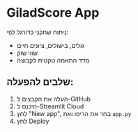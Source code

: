 
# GiladScore App

ניתוח שחקני כדורגל לפי:
- גולים, בישולים, ציונים חיים
- שווי שוק
- מדד התאמה טקטית לקבוצה

## שלבים להפעלה:
1. העלה את הקבצים ל-GitHub
2. היכנס ל-Streamlit Cloud
3. לחץ "New app", בחר את הריפו ואת `app.py`
4. לחץ Deploy
